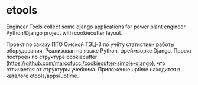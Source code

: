 # etools
Engineer Tools collect some django applications for power plant engineer.
Python/Django project with cookiecutter layout.

  Проект по заказу ПТО Омской ТЭЦ-3 по учёту статистики работы оборудования.
Реализован на языке Python, фреймворке Django.
Проект построен по структуре cookiecutter (https://github.com/marcofucci/cookiecutter-simple-django), что отличается от структуры учебника. Приложение uptime находится в каталоге etools/apps/uptime.
